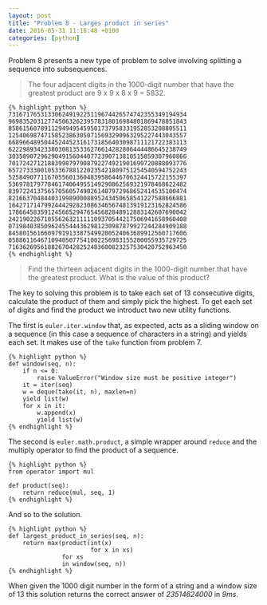 ```yaml
---
layout: post
title: "Problem 8 - Larges product in series"
date: 2016-05-31 11:16:48 +0100
categories: [python]
---
```


Problem 8 presents a new type of problem to solve involving splitting a sequence
into subsequences.

> The four adjacent digits in the 1000-digit number that have the greatest product
> are 9 x 9 x 8 x 9 = 5832.
>
    {% highlight python %}
    73167176531330624919225119674426574742355349194934
    96983520312774506326239578318016984801869478851843
    85861560789112949495459501737958331952853208805511
    12540698747158523863050715693290963295227443043557
    66896648950445244523161731856403098711121722383113
    62229893423380308135336276614282806444486645238749
    30358907296290491560440772390713810515859307960866
    70172427121883998797908792274921901699720888093776
    65727333001053367881220235421809751254540594752243
    52584907711670556013604839586446706324415722155397
    53697817977846174064955149290862569321978468622482
    83972241375657056057490261407972968652414535100474
    82166370484403199890008895243450658541227588666881
    16427171479924442928230863465674813919123162824586
    17866458359124566529476545682848912883142607690042
    24219022671055626321111109370544217506941658960408
    07198403850962455444362981230987879927244284909188
    84580156166097919133875499200524063689912560717606
    05886116467109405077541002256983155200055935729725
    71636269561882670428252483600823257530420752963450
    {% endhighlight %}
>
> Find the thirteen adjacent digits in the 1000-digit number that have the
> greatest product. What is the value of this product?

The key to solving this problem is to take each set of 13 consecutive digits,
calculate the product of them and simply pick the highest. To get each set of
digits and find the product we introduct two new utility functions.

The first is `euler.iter.window` that, as expected, acts as a sliding window on a sequence
(in this case a sequence of characters in a string) and yields each set. It makes
use of the `take` function from problem 7.

    {% highlight python %}
    def window(seq, n):
        if n <= 0:
            raise ValueError("Window size must be positive integer")
        it = iter(seq)
        w = deque(take(it, n), maxlen=n)
        yield list(w)
        for x in it:
            w.append(x)
            yield list(w)
    {% endhighlight %}

The second is `euler.math.product`, a simple wrapper around `reduce` and the
multiply operator to find the product of a sequence.

    {% highlight python %}
    from operator import mul

    def product(seq):
        return reduce(mul, seq, 1)
    {% endhighlight %}

And so to the solution.

    {% highlight python %}
    def largest_product_in_series(seq, n):
        return max(product(int(x)
                           for x in xs)
                   for xs
                   in window(seq, n))
    {% endhighlight %}

When given the 1000 digit number in the form of a string and a window size
of 13 this solution returns the correct answer of *23514624000* in *9ms*.


